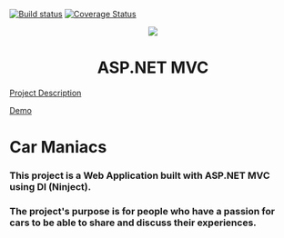 [![Build status](https://ci.appveyor.com/api/projects/status/xb73dcob5548ksps?svg=true)](https://ci.appveyor.com/project/danielrss/carmaniacs)
[![Coverage Status](https://coveralls.io/repos/github/danielrss/carmaniacs/badge.svg?branch=master)](https://coveralls.io/github/danielrss/carmaniacs?branch=master)

<p align="center">
<a href="http://academy.telerik.com/">
<img src="https://camo.githubusercontent.com/08ecbe7b67d65cc7c6990787e2836b27b4296f2d/68747470733a2f2f7261772e6769746875622e636f6d2f666c65787472792f54656c6572696b2d41636164656d792f6d61737465722f50726f6772616d6d696e6725323077697468253230432532332f436f6465732f4f746865722f54656c6572696b2e706e67"/>
</a>

<h1 align="center">ASP.NET MVC</h1>

[Project Description](https://github.com/TelerikAcademy/ASP.NET-MVC/blob/master/resources/Final%20Project/2017/README.md)

[Demo](https://www.youtube.com/watch?v=0LeBved-2vc)

# Car Maniacs

### This project is a Web Application built with ASP.NET MVC using DI (Ninject).

### The project's purpose is for people who have a passion for cars to be able to share and discuss their experiences.
